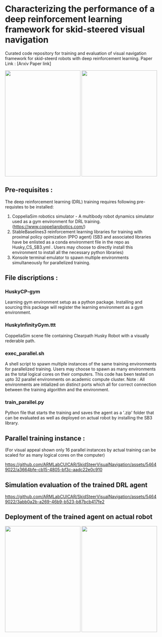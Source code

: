 # Characterizing the performance of a deep reinforcement learning framework for skid-steered visual navigation
Curated code repository for training and evaluation of visual navigation framework for skid-steerd robots with deep reinforcement learning. 
Paper Link : [Arxiv Paper link]

<p float="left">
  <img src="https://github.com/ARMLabCUICAR/SkidSteerVisualNavigation/assets/54649022/c4286a95-fe7a-4517-a852-0c6eb4a71c56" width="250" height="350" />
  <img src="https://github.com/ARMLabCUICAR/SkidSteerVisualNavigation/assets/54649022/2cb3169a-839e-42e6-95af-81a98515e7fa" width="250" height="350" /> 
</p>



## Pre-requisites :
The deep reinforcement learning (DRL) training requires following pre-requistes to be installed:
1. CoppeliaSim robotics simulator - A multibody robot dynamics simulator used as a gym environment for DRL training. (https://www.coppeliarobotics.com/)
2. StableBaselines3 reinforcement learning libraries for training with proximal policy opimization (PPO agent) (SB3 and associated libraries have be enlisted as a conda environment file in the repo as Husky_CS_SB3.yml . Users may choose to directly install this environment to install all the necessary python libraries)
3. Konsole terminal emulator to spawn multiple environments simultaneously for parallelized training.

## File discriptions :
### HuskyCP-gym
Learning gym environment setup as a python package. Installing and sourcing this package will register the learning environment as a gym environment.

### HuskyInfinityGym.ttt
CoppeliaSim scene file containing Clearpath Husky Robot with a visually rederable path.

### exec_parallel.sh
A shell script to spawn multiple instances of the same training environments for parallelized training. Users may choose to spawn as many environments as the total logical cores on their computers. This code has been tested on upto 32 parallel environments on academic compute cluster. Note : All environments are intialized on distinct ports which all for correct connection between the training algorithm and the environment.

### train_parallel.py
Python file that starts the training and saves the agent as a '.zip' folder that can be evaluated as well as deployed on actual robot by installing the SB3 library.

## Parallel training instance :
(For visual appeal shown only 16 parallel instances by actual training can be scaled for as many logical cores on the computer)

https://github.com/ARMLabCUICAR/SkidSteerVisualNavigation/assets/54649022/a3664bfe-cb15-4805-bf3c-aadc22e0c910


## Simulation evaluation of the trained DRL agent 

https://github.com/ARMLabCUICAR/SkidSteerVisualNavigation/assets/54649022/3abb0a2b-a269-46b9-b523-b87bcb417fe2


## Deployment of the trained agent on actual robot


<p float="left">
  <img src="https://github.com/ARMLabCUICAR/SkidSteerVisualNavigation/assets/54649022/f43000c6-a4c4-477c-800f-1e446f3538c6" width="250" height="350" />
  <img src="https://github.com/ARMLabCUICAR/SkidSteerVisualNavigation/assets/54649022/12b81ab0-8fc3-42c9-bae9-b31f347fa77f" width="250" height="350" /> 
</p>


